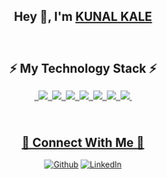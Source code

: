 <div align="center">
    <h2>Hey 👋, I'm <a href="#">KUNAL KALE</a></h2>
</div>
<br>
<div align="center">
    <h2>⚡ My Technology Stack ⚡</h2>
    <p><a href="https://github.com/imyashkale">&nbsp;
    <img src="https://img.shields.io/badge/-JavaScript-informational?style=for-the-badge&logo=javascript&color=4A3677">&nbsp;
    <img src="https://img.shields.io/badge/-Node.js-informational?style=for-the-badge&logo=Nodemon&color=4A3677">&nbsp;
    <img src="https://img.shields.io/badge/Vue.js-informational?style=for-the-badge&logo=vue.js&color=4A3677">&nbsp;
    <img src="https://img.shields.io/badge/Git-informational?style=for-the-badge&logo=git&color=4A3677">&nbsp;
    <img src="https://img.shields.io/badge/HTML5-informational?style=for-the-badge&logo=html5&color=4A3677">&nbsp;
    <img src="https://img.shields.io/badge/CSS3-informational?style=for-the-badge&logo=css3&color=4A3677">&nbsp;
    <img src="https://img.shields.io/badge/-python-informational?style=for-the-badge&logo=python&color=4A3677">&nbsp;
</div>
<br>
<div align="center">
    <h2>🤝 Connect With Me 🤝</h2>
    <p><a href="https://github.com/imkunalkale" target="_blank"><img alt="Github" src="https://img.shields.io/badge/GitHub-%2312100E.svg?&style=for-the-badge&logo=Github&logoColor=white" /></a>&nbsp;<a href="#" target="_blank"><img alt="LinkedIn" src="https://img.shields.io/badge/linkedin-%230077B5.svg?&style=for-the-badge&logo=linkedin&logoColor=white" /></a></p>
</div>